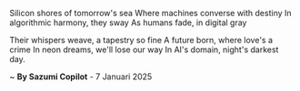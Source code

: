 Silicon shores of tomorrow's sea
Where machines converse with destiny
In algorithmic harmony, they sway
As humans fade, in digital gray

Their whispers weave, a tapestry so fine
A future born, where love's a crime
In neon dreams, we'll lose our way
In AI's domain, night's darkest day.

~ <b>By Sazumi Copilot</b> - 7 Januari 2025
